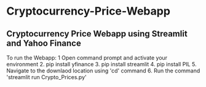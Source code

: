 # Cryptocurrency-Price-Webapp
## Cryptocurrency Price Webapp using Streamlit and Yahoo Finance

To run the Webapp:
1  Open command prompt and activate your environment 
2. pip install yfinance 
3. pip install streamlit
4. pip install PIL
5. Navigate to the downlaod location using 'cd' command
6. Run the command 'streamlit run Crypto_Prices.py'
